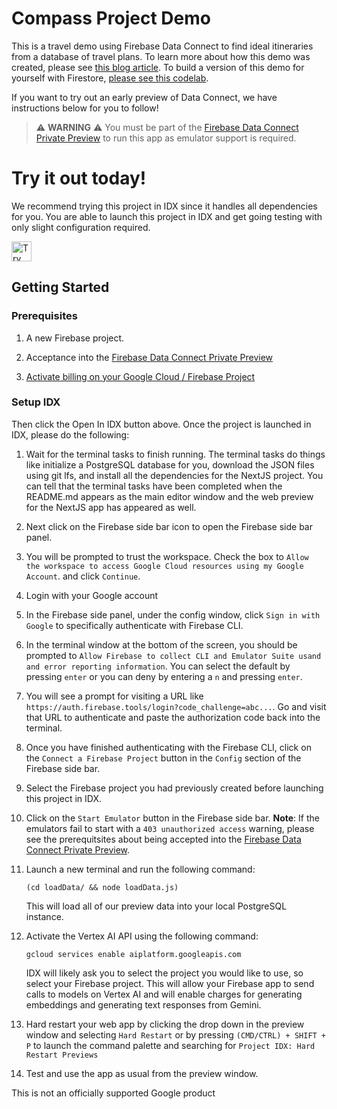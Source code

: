 # Compass Project Demo

This is a travel demo using Firebase Data Connect to find ideal itineraries from
a database of travel plans. To learn more about how this demo was created,
please see [this blog article](https://developers.googleblog.com/en/how-firebase-genkit-helped-add-ai-to-our-compass-app/).
To build a version of this demo for yourself with Firestore, [please see this
codelab](https://firebase.google.com/codelabs/ai-genkit-rag).

If you want to try out an early preview of Data Connect, we have instructions
below for you to follow!

> ⚠️ **WARNING** ⚠️
> You must be part of the [Firebase Data Connect Private Preview]((https://developers.google.com/profile/u/me/my-community/dataconnecteap))
> to run this app as emulator support is required.

# Try it out today!

We recommend trying this project in IDX since it handles all dependencies for
you. You are able to launch this project in IDX and get going testing with
only slight configuration required.

<a href="https://idx.google.com/import?url=https%3A%2F%2Fgithub.com%2FFirebaseExtended%2Fcompass-travel-planning-sample">
  <picture>
    <source media="(prefers-color-scheme: dark)" srcset="https://cdn.idx.dev/btn/try_light_32.svg">
    <source media="(prefers-color-scheme: light)" srcset="https://cdn.idx.dev/btn/try_dark_32.svg">
    <img height="32" alt="Try in IDX" src="https://cdn.idx.dev/btn/try_purple_32.svg">
  </picture>
</a>

## Getting Started

### Prerequisites

1. A new Firebase project.

1. Acceptance into the [Firebase Data Connect Private Preview](https://developers.google.com/profile/u/me/my-community/dataconnecteap)

1. [Activate billing on your Google Cloud / Firebase Project](https://console.cloud.google.com/billing/linkedaccount?project=_)

### Setup IDX

Then click the Open In IDX button above. Once the project is launched in IDX,
 please do the following:

1. Wait for the terminal tasks to finish running. The terminal tasks do things 
like initialize a PostgreSQL database for you, download the JSON files using git 
lfs, and install all the dependencies for the NextJS project. You can tell that 
the terminal tasks have been completed when the README.md appears as the main
editor window and the web preview for the NextJS app has appeared as well.

1. Next click on the Firebase side bar icon to open the Firebase side bar panel.

1. You will be prompted to trust the workspace. Check the box to `Allow the
workspace to access Google Cloud resources using my Google Account`. and click
`Continue`.

1. Login with your Google account

1. In the Firebase side panel, under the config window, click
`Sign in with Google` to specifically authenticate with Firebase CLI.

1. In the terminal window at the bottom of the screen, you should be prompted to
`Allow Firebase to collect CLI and Emulator Suite usand and error reporting
information`. You can select the default by pressing `enter` or you can deny by
entering a `n` and pressing `enter`.

1. You will see a prompt for visiting a URL like `https://auth.firebase.tools/login?code_challenge=abc...`. Go
and visit that URL to authenticate and paste the authorization code back into
the terminal.

1. Once you have finished authenticating with the Firebase CLI, click on
the `Connect a Firebase Project` button in the `Config` section of the Firebase
side bar.

1. Select the Firebase project you had previously created before launching this
project in IDX.

1. Click on the `Start Emulator` button in the Firebase side bar. **Note**: If
the emulators fail to start with a `403 unauthorized access` warning, please see
the prerequitsites about being accepted into the
[Firebase Data Connect Private Preview](https://developers.google.com/profile/u/me/my-community/dataconnecteap).

1. Launch a new terminal and run the following command:
    ```
    (cd loadData/ && node loadData.js)
    ```
    This will load all of our preview data into your local PostgreSQL instance.

1. Activate the Vertex AI API using the following command:
    ```
    gcloud services enable aiplatform.googleapis.com
    ```
    IDX will likely ask you to select the project you would like to use, so
select your Firebase project. This will allow your Firebase app to send calls
to models on Vertex AI and will enable charges for generating embeddings
and generating text responses from Gemini.

1. Hard restart your web app by clicking the drop down in the preview window
and selecting `Hard Restart` or by pressing `(CMD/CTRL) + SHIFT + P` to launch
the command palette and searching for `Project IDX: Hard Restart Previews`

1. Test and use the app as usual from the preview window.

This is not an officially supported Google product
